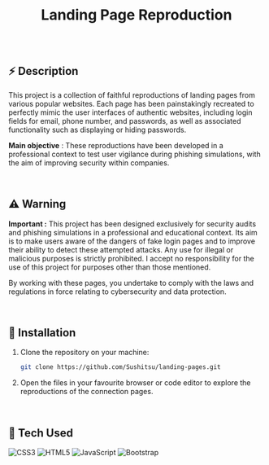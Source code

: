 <div align="center">
      <h1>Landing Page Reproduction</h1>
     </div>
<p align="center"> <a href="https://www.linkedin.com/in/lucasferrand/}" target="_blank"><img alt="" src="https://img.shields.io/badge/LinkedIn-0077B5?style=normal&logo=linkedin&logoColor=white" style="vertical-align:center" /></a> </p>

<br>

## :zap: Description
This project is a collection of faithful reproductions of landing pages from various popular websites. Each page has been painstakingly recreated to perfectly mimic the user interfaces of authentic websites, including login fields for email, phone number, and passwords, as well as associated functionality such as displaying or hiding passwords.

**Main objective** : These reproductions have been developed in a professional context to test user vigilance during phishing simulations, with the aim of improving security within companies.

<br>

## :warning: Warning
**Important :** This project has been designed exclusively for security audits and phishing simulations in a professional and educational context. Its aim is to make users aware of the dangers of fake login pages and to improve their ability to detect these attempted attacks. Any use for illegal or malicious purposes is strictly prohibited. I accept no responsibility for the use of this project for purposes other than those mentioned.

By working with these pages, you undertake to comply with the laws and regulations in force relating to cybersecurity and data protection.

<br>

## :electric_plug: Installation
1. Clone the repository on your machine:
   ```bash
   git clone https://github.com/Sushitsu/landing-pages.git
   ```

2. Open the files in your favourite browser or code editor to explore the reproductions of the connection pages.    

<br>

## :hammer: Tech Used
 ![CSS3](https://img.shields.io/badge/css3-%231572B6.svg?style=for-the-badge&logo=css3&logoColor=white) ![HTML5](https://img.shields.io/badge/html5-%23E34F26.svg?style=for-the-badge&logo=html5&logoColor=white) ![JavaScript](https://img.shields.io/badge/javascript-%23323330.svg?style=for-the-badge&logo=javascript&logoColor=%23F7DF1E) ![Bootstrap](https://img.shields.io/badge/bootstrap-%23563D7C.svg?style=for-the-badge&logo=bootstrap&logoColor=white)
